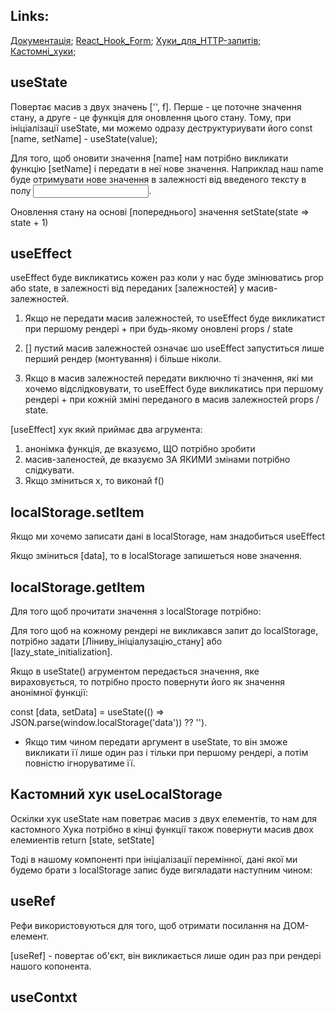 ## Links:

[Документація](https://ru.reactjs.org/docs/hooks-intro.html);
[React_Hook_Form](https://react-hook-form.com/);
[Хуки_для_HTTP-запитів](https://github.com/tannerlinsley/react-query);
[Кастомні_хуки](https://github.com/streamich/react-use);

## useState

Повертає масив з двух значень ['', f]. Перше - це поточне значення стану, а
друге - це функція для оновлення цього стану. Тому, при ініціалізації useState,
ми можемо одразу деструктуриувати його const [name, setName] - useState(value);

Для того, щоб оновити значення [name] нам потрібно викликати функцію [setName] і
передати в неї нове значення. Наприклад наш name буде отримувати нове значення в
залежності від введеного тексту в полу <input>.

<!-- const handleNameChange = event => {
  setName(event.target.value);
} -->

Оновлення стану на основі [попереднього] значення setState(state => state + 1)

## useEffect

useEffect буде викликатись кожен раз коли у нас буде змінюватись prop або state,
в залежності від переданих [залежностей] у масив-залежностей.

1. Якщо не передати масив залежностей, то useEffect буде викликатист при першому
   рендері + при будь-якому оновлені props / state

2. [] пустий масив залежностей означає шо useEffect запуститься лише перший
   рендер (монтування) і більше ніколи.

3. Якщо в масив залежностей передати виключно ті значення, які ми хочемо
   відслідковувати, то useEffect буде викликатись при першому рендері + при
   кожній зміні переданого в масив залежностей props / state.

<!-- useEffect(() => {
  const totalClicks = counterA + counterB;
  document.title = `всього клікнули ${totalClicks} раз`;
}, [counterA, counterB]) -->

[useEffect] хук який приймає два агрумента:

1. анонімка функція, де вказуємо, ЩО потрібно зробити
2. масив-заленостей, де вказуємо ЗА ЯКИМИ змінами потрібно слідкувати.
3. Якщо зміниться x, то виконай f()

## localStorage.setItem

Якщо ми хочемо записати дані в localStorage, нам знадобиться useEffect

<!-- useEffect(() => {
  window.localStorage.setItem('data', JSON.stringify(data));
}, [data]) -->

Якщо зміниться [data], то в localStorage запишеться нове значення.

## localStorage.getItem

Для того щоб прочитати значення з localStorage потрібно:

<!-- const [data, setData] = useState(
JSON.parse(window.localStorage.getItem('data')) ?? ''
); -->

Для того щоб на кожному рендері не викликався запит до localStorage, потрібно
задати [Ліниву_ініціалузацію_стану] або [lazy_state_initialization].

Якщо в useState() агрументом передається значення, яке вираховується, то
потрібно просто повернути його як значення анонімної функції:

const [data, setData] = useState(() => JSON.parse(window.localStorage('data'))
?? '').

- Якщо тим чином передати аргумент в useState, то він зможе викликати її лише
  один раз і тільки при першому рендері, а потім повністю ігноруватиме її.

## Кастомний хук useLocalStorage

<!-- const useLocalStorage = (key, defaultValue) => {
  const [state, setState] = useState(() => {
    return JSON.parse(window.localStorage.getItem(key)) ?? defaultValue;
  });

  useEffect(() => {
    window.localStorage.setItem(key, JSON.stringify(state));
  }, [key, state]);

  return [state, setState];
} -->

Оскілки хук useState нам поветрає масив з двух елементів, то нам для кастомного
Хука потрібно в кінці функції також повернути масив двох елемиентів return
[state, setState]

Тоді в нашому компоненті при ініціалізації перемінної, дані якої ми будемо брати
з localStorage запис буде вигяладати наступним чином:

<!--
 const [data, setData] = useLocalStorage('data', '');
 -->

## useRef

Рефи використовуються для того, щоб отримати посилання на ДОМ-елемент.

<!--
const intervalId = useRef(null)
console.log(intervalId)         // {current: null}
console.log(intervalId.current) // null
-->

[useRef] - повертає об'єкт, він викликається лише один раз при рендері нашого
копонента.

## useContxt

<!-- import {useState, useMemo} from 'react';
     import authContext from './context'

export const Provider = ({children}) => {
  const [user, setUser] = useState(null);
  const [isLoggedIn, setIsLoggedIn] = useState(false);

  const onLogIn = () =>  {
    setUser({name: 'mango'})
    setIsLoggedIn(true);
  }

  const onLogOut = () => {
    setUser(null);
    setIsLoggedIn(false);
  }

  const providerValue = useMemo(() => {
    return {user, isLoggedIn, onLogIn, onLogOut};
  }, [isLoggedIn, user]);

  return (
    <authContext.Provider value={providerValue}>
      {children}
    </authContext.Provider>
  )
}  -->
